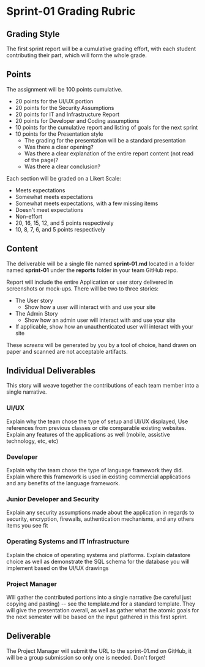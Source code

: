 # Sprint-01 Grading Rubric

## Grading Style

The first sprint report will be a cumulative grading effort, with each student contributing their part, which will form the whole grade.

## Points

The assignment will be 100 points cumulative.

- 20 points for the UI/UX portion
- 20 points for the Security Assumptions
- 20 points for IT and Infrastructure Report
- 20 points for Developer and Coding assumptions
- 10 points for the cumulative report and listing of goals for the next sprint
- 10 points for the Presentation style
  - The grading for the presentation will be a standard presentation
  - Was there a clear opening?
  - Was there a clear explanation of the entire report content (not read of the page)?
  - Was there a clear conclusion?

Each section will be graded on a Likert Scale:

- Meets expectations
- Somewhat meets expectations
- Somewhat meets expectations, with a few missing items
- Doesn't meet expectations
- Non-effort
- 20, 16, 15, 12, and 5 points respectively
- 10, 8, 7, 6, and 5 points respectively

## Content

The deliverable will be a single file named **sprint-01.md** located in a folder named **sprint-01** under the **reports** folder in your team GitHub repo.

Report will include the entire Application or user story delivered in screenshots or mock-ups.  There will be two to three stories:

- The User story
  - Show how a user will interact with and use your site
- The Admin Story
  - Show how an admin user will interact with and use your site
- If applicable, show how an unauthenticated user will interact with your site

These *screens* will be generated by you by a tool of choice, hand drawn on paper and scanned are not acceptable artifacts.

## Individual Deliverables

This story will weave together the contributions of each team member into a single narrative.

### UI/UX

Explain why the team chose the type of setup and UI/UX displayed,  Use references from previous classes or cite comparable existing websites.  Explain any features of the applications as well (mobile, assistive technology, etc, etc)

### Developer

Explain why the team chose the type of language framework they did.  Explain where this framework is used in existing commercial applications and any benefits of the language framework.

### Junior Developer and Security

Explain any security assumptions made about the application in regards to security, encryption, firewalls, authentication mechanisms, and any others items you see fit

### Operating Systems and IT Infrastructure

Explain the choice of operating systems and platforms.  Explain datastore choice as well as demonstrate the SQL schema for the database you will implement based on the UI/UX drawings

### Project Manager

Will gather the contributed portions into a single narrative (be careful just copying and pasting) -- see the template.md for a standard template.   They will give the presentation overall, as well as gather what the atomic goals for the next semester will be based on the input gathered in this first sprint.

## Deliverable

The Project Manager will submit the URL to the sprint-01.md on GitHub, it will be a group submission so only one is needed.  Don't forget!
